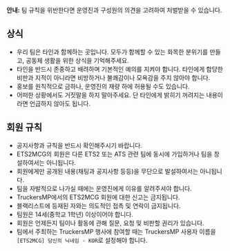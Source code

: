 **안내:** 팀 규칙을 위반한다면 운영진과 구성원의 의견을 고려하여 처벌받을 수 있습니다. 

## 상식
* 우리 팀은 타인과 함께하는 곳입니다. 모두가 함께할 수 있는 화목한 분위기를 만들고, 공동체 생활을 위한 상식을 기억해주세요.
* 타인을 반드시 존중하고 배려하며 기본적인 예의를 지켜야 합니다. 타인에게 합당한 비판과 지적이 아니라면 비방하거나 불쾌감이나 모욕감을 주지 않아야 합니다.
* 홍보를 원칙적으로 금하나, 운영진의 재량 하에 허용될 수도 있습니다.
* 어떠한 상황에서도 거짓말을 하지 말아주세요. 단 타인에게 밝히기 꺼려지는 내용이라면 언급하지 않아도 됩니다.

## 회원 규칙
* 공지사항과 규칙을 반드시 확인해주시기 바랍니다.
* ETS2MCG의 회원은 다른 ETS2 또는 ATS 관련 팀에 동시에 가입하거나 팀을 창설하여서는 아니됩니다.
* 회원에게만 공개된 내용(채팅과 공지사항 등등)을 무단으로 발설하여서는 아니됩니다.
* 팀을 자발적으로 나가실 때에는 운영진에게 이유를 알려주셔야 합니다.
* TruckersMP에서의 ETS2MCG 회원에 대한 신고는 금지됩니다.
* 블랙리스트에 등재된 자와는 의도적인 접촉 및 연락이 금지됩니다.
* 팀원은 14세(중학교 1학년) 이상이어야 합니다.
* 회원은 언제든지 팀이나 활동에 관해 질문, 요청 및 비판할 권리가 있습니다.
* 팀에서 주최하는 TruckersMP 행사에 참여할 때는 TruckersMP 사용자 이름을 `[ETS2MCG] 당신의 닉네임 - KOR`로 설정해야 합니다.
